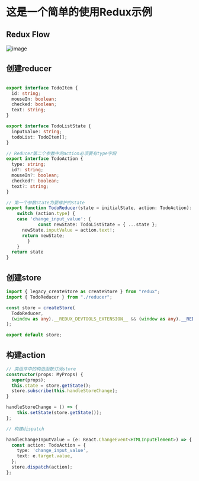 # 这是一个简单的使用Redux示例

## Redux Flow
![image](https://user-images.githubusercontent.com/6504172/183794936-1d65c027-5058-4e18-b708-b7cc523e47f6.png)

## 创建reducer
```typescript

export interface TodoItem {
  id: string;
  mouseIn: boolean;
  checked: boolean;
  text: string;
}

export interface TodoListState {
  inputValue: string;
  todoList: TodoItem[];
}

// Reducer第二个参数中的action必须要有type字段
export interface TodoAction {
  type: string;
  id?: string;
  mouseIn?: boolean;
  checked?: boolean;
  text?: string;
}

// 第一个参数state为要维护的state
export function TodoReducer(state = initialState, action: TodoAction): TodoListState {
	switch (action.type) { 
    case 'change_input_value': {
			const newState: TodoListState = { ...state };
      newState.inputValue = action.text!;
      return newState;
		}
	}
  return state
}
```


## 创建store

```typescript
import { legacy_createStore as createStore } from "redux";
import { TodoReducer } from "./reducer";

const store = createStore(
  TodoReducer,
  (window as any).__REDUX_DEVTOOLS_EXTENSION__ && (window as any).__REDUX_DEVTOOLS_EXTENSION__()  // 支持浏览器Redux插件扩展
);

export default store;
```

## 构建action
```typescript
// 类组件中的构造函数订阅store
constructor(props: MyProps) {
  super(props);
  this.state = store.getState();
  store.subscribe(this.handleStoreChange);
}

handleStoreChange = () => {
	this.setState(store.getState());
};

// 构建dispatch

handleChangeInputValue = (e: React.ChangeEvent<HTMLInputElement>) => {
  const action: TodoAction = {
    type: 'change_input_value',
    text: e.target.value,
  };
  store.dispatch(action);
};
```
